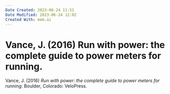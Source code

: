 ```yaml
---
Date Created: 2023-06-24 11:51
Date Modified: 2023-06-24 12:02
Created With: mem.ai
---
```


# Vance, J. (2016) Run with power: the complete guide to power meters for running.

Vance, J. (2016) _Run with power: the complete guide to power meters for running_. 
Boulder, Colorado: VeloPress.

